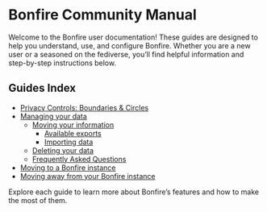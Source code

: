 # Bonfire Community Manual

Welcome to the Bonfire user documentation! These guides are designed to help you understand, use, and configure Bonfire. Whether you are a new user or a seasoned on the fediverse, you’ll find helpful information and step-by-step instructions below.

## Guides Index

<!-- 
- Getting Started with Bonfire
- Managing Your Profile
- Posting and Interacting
- Customizing Your Experience
- Troubleshooting and FAQs 
-->
- [Privacy Controls: Boundaries & Circles](/docs/user_guides/boundaries.md)
- [Managing your data](/docs/user_guides/account-manage.md)
    - [Moving your information](/docs/user_guides/account-manage.md#moving-your-information)
        - [Available exports](/docs/user_guides/account-manage.md#available-exports)
        - [Importing data](/docs/user_guides/account-manage.md#importing-data)
    - [Deleting your data](/docs/user_guides/account-manage.md#deleting-your-data)
    - [Frequently Asked Questions](/docs/user_guides/account-manage.md#frequently-asked-questions)
- [Moving to a Bonfire instance](/docs/user_guides/instance-immigration.md)
- [Moving away from your Bonfire instance](/docs/user_guides/instance-emigration.md)


Explore each guide to learn more about Bonfire’s features and how to make the most of them.
